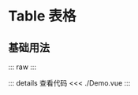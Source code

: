 # Table 表格

<script setup>
import Demo from './Demo.vue'
</script>

## 基础用法

::: raw
<Demo></Demo>
:::

::: details 查看代码
<<< ./Demo.vue
:::
